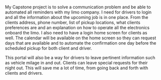 My Capstone project is to solve a communication problem and be able to automated all reminders with my limo company. I need for drivers to login and all the information about the upcoming job is in one place. From the clients address, phone number, list of pickup locations, what clients preferences are and an explanation on how to operate all the electronics onboard the limo. I also need to have a login home screen for clients as well. The calendar will be available on the home screen so they can request days that are available and to automate the confirmation one day before the scheduled pickup for both client and driver.

This portal will also be a way for drivers to leave pertinent information such as vehicle milage in and out. Clients can leave special requests for their night out. This will save me a lot of time, from going back and forth with clients and drivers.